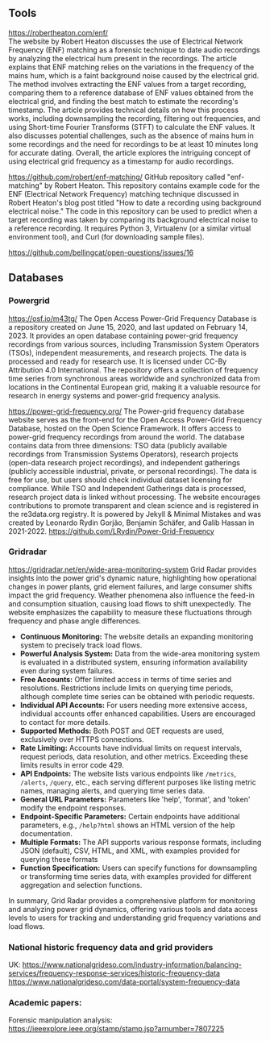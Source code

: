 ## Tools
https://robertheaton.com/enf/  
The website by Robert Heaton discusses the use of Electrical Network Frequency (ENF) matching as a forensic technique to date audio recordings by analyzing the electrical hum present in the recordings. The article explains that ENF matching relies on the variations in the frequency of the mains hum, which is a faint background noise caused by the electrical grid. The method involves extracting the ENF values from a target recording, comparing them to a reference database of ENF values obtained from the electrical grid, and finding the best match to estimate the recording's timestamp. The article provides technical details on how this process works, including downsampling the recording, filtering out frequencies, and using Short-time Fourier Transforms (STFT) to calculate the ENF values. It also discusses potential challenges, such as the absence of mains hum in some recordings and the need for recordings to be at least 10 minutes long for accurate dating. Overall, the article explores the intriguing concept of using electrical grid frequency as a timestamp for audio recordings.

https://github.com/robert/enf-matching/
GitHub repository called "enf-matching" by Robert Heaton. This repository contains example code for the ENF (Electrical Network Frequency) matching technique discussed in Robert Heaton's blog post titled "How to date a recording using background electrical noise."
The code in this repository can be used to predict when a target recording was taken by comparing its background electrical noise to a reference recording. It requires Python 3, Virtualenv (or a similar virtual environment tool), and Curl (for downloading sample files).

https://github.com/bellingcat/open-questions/issues/16

## Databases
### Powergrid
https://osf.io/m43tg/
The Open Access Power-Grid Frequency Database is a repository created on June 15, 2020, and last updated on February 14, 2023. It provides an open database containing power-grid frequency recordings from various sources, including Transmission System Operators (TSOs), independent measurements, and research projects. The data is processed and ready for research use. It is licensed under CC-By Attribution 4.0 International. The repository offers a collection of frequency time series from synchronous areas worldwide and synchronized data from locations in the Continental European grid, making it a valuable resource for research in energy systems and power-grid frequency analysis.

https://power-grid-frequency.org/
The Power-grid frequency database website serves as the front-end for the Open Access Power-Grid Frequency Database, hosted on the Open Science Framework. It offers access to power-grid frequency recordings from around the world. The database contains data from three dimensions: TSO data (publicly available recordings from Transmission Systems Operators), research projects (open-data research project recordings), and independent gatherings (publicly accessible industrial, private, or personal recordings). The data is free for use, but users should check individual dataset licensing for compliance. While TSO and Independent Gatherings data is processed, research project data is linked without processing. The website encourages contributions to promote transparent and clean science and is registered in the re3data.org registry. It is powered by Jekyll & Minimal Mistakes and was created by Leonardo Rydin Gorjão, Benjamin Schäfer, and Galib Hassan in 2021-2022.
https://github.com/LRydin/Power-Grid-Frequency
### Gridradar  
https://gridradar.net/en/wide-area-monitoring-system
Grid Radar provides insights into the power grid's dynamic nature, highlighting how operational changes in power plants, grid element failures, and large consumer shifts impact the grid frequency. Weather phenomena also influence the feed-in and consumption situation, causing load flows to shift unexpectedly. The website emphasizes the capability to measure these fluctuations through frequency and phase angle differences.

- **Continuous Monitoring:** The website details an expanding monitoring system to precisely track load flows.
- **Powerful Analysis System:** Data from the wide-area monitoring system is evaluated in a distributed system, ensuring information availability even during system failures.
- **Free Accounts:** Offer limited access in terms of time series and resolutions. Restrictions include limits on querying time periods, although complete time series can be obtained with periodic requests.
- **Individual API Accounts:** For users needing more extensive access, individual accounts offer enhanced capabilities. Users are encouraged to contact for more details.
- **Supported Methods:** Both POST and GET requests are used, exclusively over HTTPS connections.
- **Rate Limiting:** Accounts have individual limits on request intervals, request periods, data resolution, and other metrics. Exceeding these limits results in error code 429.
- **API Endpoints:** The website lists various endpoints like `/metrics`, `/alerts`, `/query`, etc., each serving different purposes like listing metric names, managing alerts, and querying time series data.
- **General URL Parameters:** Parameters like 'help', 'format', and 'token' modify the endpoint responses.
- **Endpoint-Specific Parameters:** Certain endpoints have additional parameters, e.g., `/help?html` shows an HTML version of the help documentation.
- **Multiple Formats:** The API supports various response formats, including JSON (default), CSV, HTML, and XML, with examples provided for querying these formats
- **Function Specification:** Users can specify functions for downsampling or transforming time series data, with examples provided for different aggregation and selection functions.

In summary, Grid Radar provides a comprehensive platform for monitoring and analyzing power grid dynamics, offering various tools and data access levels to users for tracking and understanding grid frequency variations and load flows.

### National historic frequency data and grid providers
UK:
https://www.nationalgrideso.com/industry-information/balancing-services/frequency-response-services/historic-frequency-data
https://www.nationalgrideso.com/data-portal/system-frequency-data


### Academic papers:

Forensic manipulation analysis:
https://ieeexplore.ieee.org/stamp/stamp.jsp?arnumber=7807225

